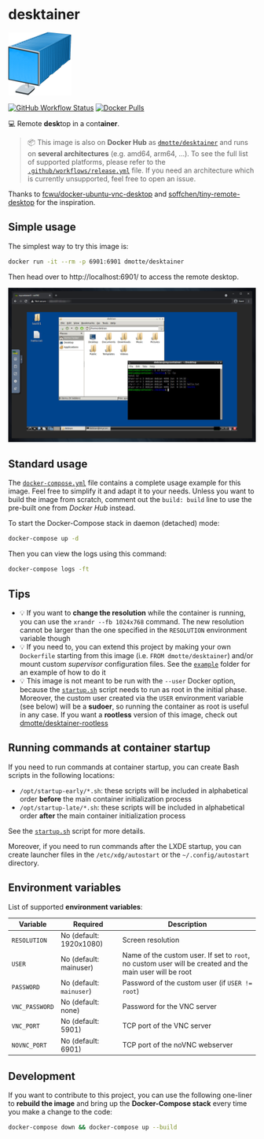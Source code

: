 # desktainer

![icon](icon-128.png)

[![GitHub Workflow Status](https://img.shields.io/github/workflow/status/dmotte/desktainer/release?logo=github&style=flat-square)](https://github.com/dmotte/desktainer/actions)
[![Docker Pulls](https://img.shields.io/docker/pulls/dmotte/desktainer?logo=docker&style=flat-square)](https://hub.docker.com/r/dmotte/desktainer)

:computer: Remote **desk**top in a cont**ainer**.

> :package: This image is also on **Docker Hub** as [`dmotte/desktainer`](https://hub.docker.com/r/dmotte/desktainer) and runs on **several architectures** (e.g. amd64, arm64, ...). To see the full list of supported platforms, please refer to the [`.github/workflows/release.yml`](.github/workflows/release.yml) file. If you need an architecture which is currently unsupported, feel free to open an issue.

Thanks to [fcwu/docker-ubuntu-vnc-desktop](https://github.com/fcwu/docker-ubuntu-vnc-desktop) and [soffchen/tiny-remote-desktop](https://github.com/soffchen/tiny-remote-desktop) for the inspiration.

## Simple usage

The simplest way to try this image is:

```bash
docker run -it --rm -p 6901:6901 dmotte/desktainer
```

Then head over to http://localhost:6901/ to access the remote desktop.

![Screenshot](screen-01.png)

## Standard usage

The [`docker-compose.yml`](docker-compose.yml) file contains a complete usage example for this image. Feel free to simplify it and adapt it to your needs. Unless you want to build the image from scratch, comment out the `build: build` line to use the pre-built one from _Docker Hub_ instead.

To start the Docker-Compose stack in daemon (detached) mode:

```bash
docker-compose up -d
```

Then you can view the logs using this command:

```bash
docker-compose logs -ft
```

## Tips

- :bulb: If you want to **change the resolution** while the container is running, you can use the `xrandr --fb 1024x768` command. The new resolution cannot be larger than the one specified in the `RESOLUTION` environment variable though
- :bulb: If you need to, you can extend this project by making your own `Dockerfile` starting from this image (i.e. `FROM dmotte/desktainer`) and/or mount custom _supervisor_ configuration files. See the [`example`](example) folder for an example of how to do it
- :bulb: This image is not meant to be run with the `--user` Docker option, because the [`startup.sh`](build/startup.sh) script needs to run as root in the initial phase. Moreover, the custom user created via the `USER` environment variable (see below) will be a **sudoer**, so running the container as root is useful in any case. If you want a **rootless** version of this image, check out [dmotte/desktainer-rootless](https://github.com/dmotte/desktainer-rootless)

## Running commands at container startup

If you need to run commands at container startup, you can create Bash scripts in the following locations:

- `/opt/startup-early/*.sh`: these scripts will be included in alphabetical order **before** the main container initialization process
- `/opt/startup-late/*.sh`: these scripts will be included in alphabetical order **after** the main container initialization process

See the [`startup.sh`](build/startup.sh) script for more details.

Moreover, if you need to run commands after the LXDE startup, you can create launcher files in the `/etc/xdg/autostart` or the `~/.config/autostart` directory.

## Environment variables

List of supported **environment variables**:

| Variable       | Required                 | Description                                                                                              |
| -------------- | ------------------------ | -------------------------------------------------------------------------------------------------------- |
| `RESOLUTION`   | No (default: 1920x1080)  | Screen resolution                                                                                        |
| `USER`         | No (default: mainuser)   | Name of the custom user. If set to `root`, no custom user will be created and the main user will be root |
| `PASSWORD`     | No (default: `mainuser`) | Password of the custom user (if `USER != root`)                                                          |
| `VNC_PASSWORD` | No (default: none)       | Password for the VNC server                                                                              |
| `VNC_PORT`     | No (default: 5901)       | TCP port of the VNC server                                                                               |
| `NOVNC_PORT`   | No (default: 6901)       | TCP port of the noVNC webserver                                                                          |

## Development

If you want to contribute to this project, you can use the following one-liner to **rebuild the image** and bring up the **Docker-Compose stack** every time you make a change to the code:

```bash
docker-compose down && docker-compose up --build
```
